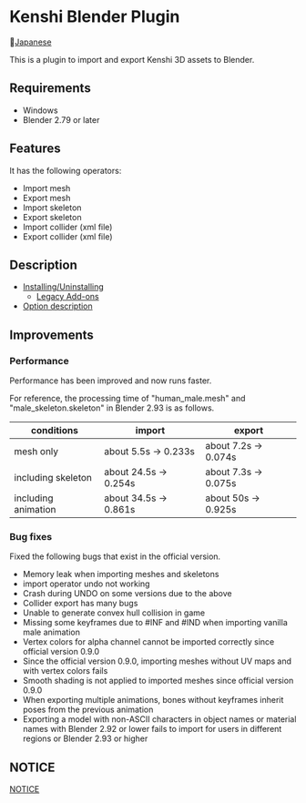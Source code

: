 # Kenshi Blender Plugin

:japan:[Japanese](README-ja.md)

This is a plugin to import and export Kenshi 3D assets to Blender.


## Requirements

- Windows
- Blender 2.79 or later


## Features
It has the following operators:

- Import mesh
- Export mesh
- Import skeleton
- Export skeleton
- Import collider (xml file)
- Export collider (xml file)


## Description

- [Installing/Uninstalling](Installation_extension.md)
    - [Legacy Add-ons](Installation.md)
- [Option description](Option_description.md)


## Improvements

### Performance

Performance has been improved and now runs faster.

For reference, the processing time of "human_male.mesh" and "male_skeleton.skeleton" in Blender 2.93 is as follows.

| conditions | import | export |
| --- | --------- | ----------- |
| mesh only | about 5.5s → 0.233s | about 7.2s → 0.074s |
| including skeleton | about 24.5s → 0.254s | about 7.3s → 0.075s |
| including animation| about 34.5s → 0.861s | about 50s → 0.925s |


### Bug fixes

Fixed the following bugs that exist in the official version.
- Memory leak when importing meshes and skeletons
- import operator undo not working
- Crash during UNDO on some versions due to the above
- Collider export has many bugs
- Unable to generate convex hull collision in game
- Missing some keyframes due to #INF and #IND when importing vanilla male animation
- Vertex colors for alpha channel cannot be imported correctly since official version 0.9.0
- Since the official version 0.9.0, importing meshes without UV maps and with vertex colors fails
- Smooth shading is not applied to imported meshes since official version 0.9.0
- When exporting multiple animations, bones without keyframes inherit poses from the previous animation
- Exporting a model with non-ASCII characters in object names or material names with Blender 2.92 or lower fails to import for users in different regions or Blender 2.93 or higher


## NOTICE

[NOTICE](NOTICE.md)
